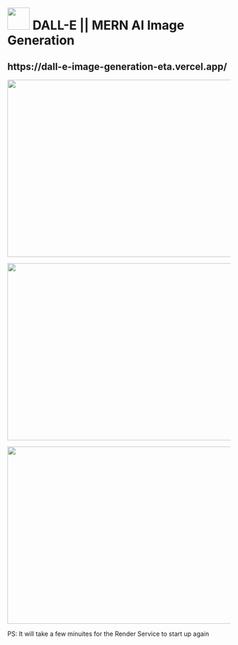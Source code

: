 <h1> <img width="50" height="50"src = "https://user-images.githubusercontent.com/77875811/232703199-bb4363fc-62a1-4be9-9804-41308284b3ac.png"/> DALL-E || MERN AI Image Generation  </h1> 


<h2>https://dall-e-image-generation-eta.vercel.app/</h2>


<p align="center">
  <img width="800" height="400" src="https://user-images.githubusercontent.com/77875811/232703382-c7cd482c-6b5d-4d16-bb38-e8d6c67fc29b.png">
</p>

<p align="center">
  <img width="800" height="400" src="https://user-images.githubusercontent.com/77875811/232704373-a8599580-7edb-4ab6-bc5c-7402d049cd00.png">
</p>

<p align="center">
  <img width="800" height="400" src="https://user-images.githubusercontent.com/77875811/232704558-cd573b72-22ca-4e0d-8114-f5ae2b68807f.png">
</p>

PS: It will take a few minuites for the Render Service to start up again
